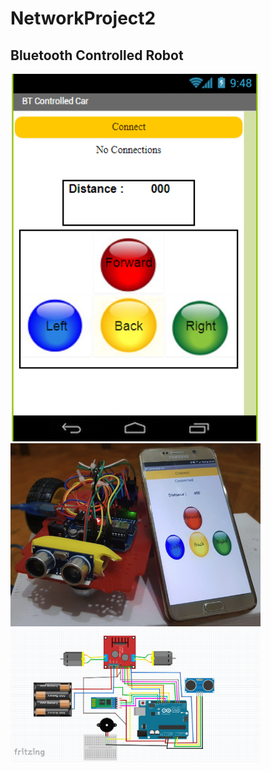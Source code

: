 # NetworkProject2



## Bluetooth Controlled Robot

<img src="https://github.com/gulzade/NetworkProject2/blob/master/interface.PNG" width="400"/>

<img src="https://github.com/gulzade/NetworkProject2/blob/master/projectImage.png" width="400"/>

<img src="https://github.com/gulzade/NetworkProject2/blob/master/fritzing.PNG" width="400"/>
